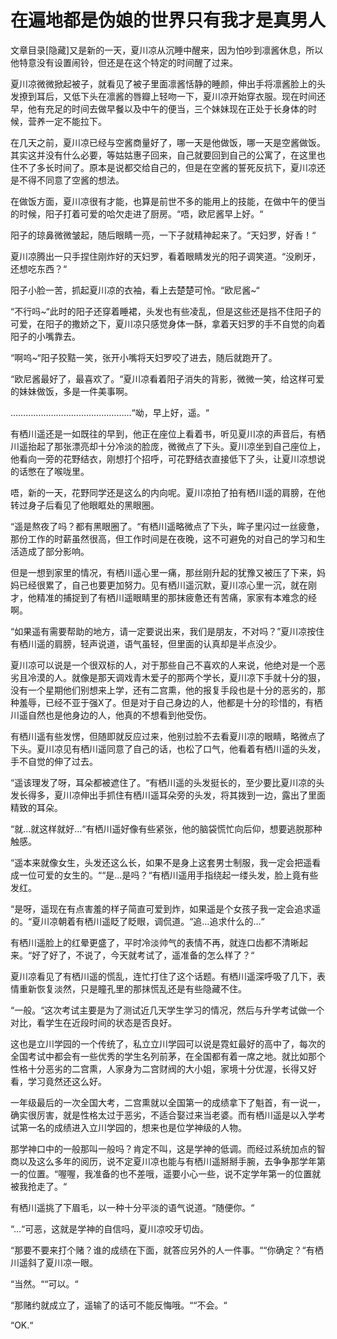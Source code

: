 # 在遍地都是伪娘的世界只有我才是真男人

文章目录[隐藏]又是新的一天，夏川凉从沉睡中醒来，因为怕吵到凛酱休息，所以他特意没有设置闹铃，但还是在这个特定的时间醒了过来。

夏川凉微微掀起被子，就看见了被子里面凛酱恬静的睡颜，伸出手将凛酱脸上的头发撩到耳后，又低下头在凛酱的唇瓣上轻吻一下，夏川凉开始穿衣服。现在时间还早，他有充足的时间去做早餐以及中午的便当，三个妹妹现在正处于长身体的时候，营养一定不能拉下。

在几天之前，夏川凉已经与空酱商量好了，哪一天是他做饭，哪一天是空酱做饭。其实这并没有什么必要，等姑姑惠子回来，自己就要回到自己的公寓了，在这里也住不了多长时间了。原本是说都交给自己的，但是在空酱的誓死反抗下，夏川凉还是不得不同意了空酱的想法。

在做饭方面，夏川凉很有才能，也算是前世不多的能用上的技能，在做中午的便当的时候，阳子打着可爱的哈欠走进了厨房。“唔，欧尼酱早上好。“

阳子的琼鼻微微皱起，随后眼睛一亮，一下子就精神起来了。“天妇罗，好香！“

夏川凉腾出一只手捏住刚炸好的天妇罗，看着眼睛发光的阳子调笑道。“没刷牙，还想吃东西？“

阳子小脸一苦，抓起夏川凉的衣袖，看上去楚楚可怜。“欧尼酱~“

“不行吗~“此时的阳子还穿着睡裙，头发也有些凌乱，但是这些还是挡不住阳子的可爱，在阳子的撒娇之下，夏川凉只感觉身体一酥，拿着天妇罗的手不自觉的向着阳子的小嘴靠去。

“啊呜~“阳子狡黠一笑，张开小嘴将天妇罗咬了进去，随后就跑开了。

“欧尼酱最好了，最喜欢了。“夏川凉看着阳子消失的背影，微微一笑，给这样可爱的妹妹做饭，多是一件美事啊。

…………………………………………“呦，早上好，遥。“

有栖川遥还是一如既往的早到，他正在座位上看着书，听见夏川凉的声音后，有栖川遥抬起了那张漂亮却十分冷淡的脸庞，微微点了下头。夏川凉坐到自己座位上，他看向一旁的花野结衣，刚想打个招呼，可花野结衣直接低下了头，让夏川凉想说的话憋在了喉咙里。

唔，新的一天，花野同学还是这么的内向呢。夏川凉拍了拍有栖川遥的肩膀，在他转过身子后看见了他眼眶处的黑眼圈。

“遥是熬夜了吗？都有黑眼圈了。“有栖川遥略微点了下头，眸子里闪过一丝疲惫，那份工作的时薪虽然很高，但工作时间是在夜晚，这不可避免的对自己的学习和生活造成了部分影响。

但是一想到家里的情况，有栖川遥心里一痛，那丝刚升起的犹豫又被压了下来，妈妈已经很累了，自己也要更加努力。见有栖川遥沉默，夏川凉心里一沉，就在刚才，他精准的捕捉到了有栖川遥眼睛里的那抹疲惫还有苦痛，家家有本难念的经啊。

“如果遥有需要帮助的地方，请一定要说出来，我们是朋友，不对吗？”夏川凉按住有栖川遥的肩膀，轻声说道，语气虽轻，但里面的认真却是半点没少。

夏川凉可以说是一个很双标的人，对于那些自己不喜欢的人来说，他绝对是一个恶劣且冷漠的人。就像是那天调戏青木爱子的那两个学长，夏川凉下手就十分的狠，没有一个星期他们别想来上学，还有二宫熏，他的报复手段也是十分的恶劣的，那种羞辱，已经不亚于强X了。但是对于自己身边的人，他都是十分的珍惜的，有栖川遥自然也是他身边的人，他真的不想看到他受伤。

有栖川遥有些发愣，但随即就反应过来，他别过脸不去看夏川凉的眼睛，略微点了下头。夏川凉见有栖川遥同意了自己的话，也松了口气，他看着有栖川遥的头发，手不自觉的伸了过去。

“遥该理发了呀，耳朵都被遮住了。“有栖川遥的头发挺长的，至少要比夏川凉的头发长得多，夏川凉伸出手抓住有栖川遥耳朵旁的头发，将其拨到一边，露出了里面精致的耳朵。

“就…就这样就好…“有栖川遥好像有些紧张，他的脑袋慌忙向后仰，想要逃脱那种触感。

“遥本来就像女生，头发还这么长，如果不是身上这套男士制服，我一定会把遥看成一位可爱的女生的。““是…是吗？“有栖川遥用手指绕起一缕头发，脸上竟有些发红。

“是呀，遥现在有点害羞的样子简直可爱到炸，如果遥是个女孩子我一定会追求遥的。“夏川凉朝着有栖川遥眨了眨眼，调侃道。“追…追求什么的…“

有栖川遥脸上的红晕更盛了，平时冷淡帅气的表情不再，就连口齿都不清晰起来。“好了好了，不说了，今天就考试了，遥准备的怎么样了？“

夏川凉看见了有栖川遥的慌乱，连忙打住了这个话题。有栖川遥深呼吸了几下，表情重新恢复淡然，只是瞳孔里的那抹慌乱还是有些隐藏不住。

“一般。“这次考试主要是为了测试近几天学生学习的情况，然后与升学考试做一个对比，看学生在近段时间的状态是否良好。

这也是立川学园的一个传统了，私立立川学园可以说是霓虹最好的高中了，每次的全国考试中都会有一些优秀的学生名列前茅，在全国都有着一席之地。就比如那个性格十分恶劣的二宫熏，人家身为二宫财阀的大小姐，家境十分优渥，长得又好看，学习竟然还这么好。

一年级最后的一次全国大考，二宫熏就以全国第一的成绩拿下了魁首，有一说一，确实很厉害，就是性格太过于恶劣，不适合娶过来当老婆。而有栖川遥是以入学考试第一名的成绩进入立川学园的，想来也是位学神级的人物。

那学神口中的一般那叫一般吗？肯定不叫，这是学神的低调。而经过系统加点的智商以及这么多年的阅历，说不定夏川凉也能与有栖川遥掰掰手腕，去争争那学年第一的位置。“喔喔，我准备的也不差哦，遥要小心一些，说不定学年第一的位置就被我抢走了。“

有栖川遥挑了下眉毛，以一种十分平淡的语气说道。“随便你。“

“…“可恶，这就是学神的自信吗，夏川凉咬牙切齿。

“那要不要来打个赌？谁的成绩在下面，就答应另外的人一件事。““你确定？“有栖川遥斜了夏川凉一眼。

“当然。““可以。“

“那赌约就成立了，遥输了的话可不能反悔哦。““不会。“

“OK.“